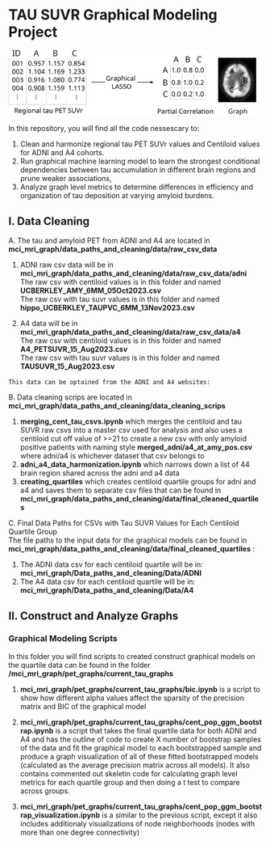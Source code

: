 # TAU SUVR Graphical Modeling Project 
![Screenshot](graphical_lasso_schematic-1.png)

In this repository, you will find all the code nessescary to:  
1. Clean and harmonize regional tau PET SUVr values and Centiloid values for ADNI and A4 cohorts.  
2. Run graphical machine learning model to learn the strongest conditional dependencies between tau accumulation in different brain regions and prune weaker associations,  
3. Analyze graph level metrics to determine differences in efficiency and organization of tau deposition at varying amyloid burdens.   

## I. Data Cleaning  
A. The tau and amyloid PET from ADNI and A4 are located in **mci_mri_graph/data_paths_and_cleaning/data/raw_csv_data**
   1. ADNI raw csv data will be in **mci_mri_graph/data_paths_and_cleaning/data/raw_csv_data/adni** <br>
   The raw csv with centiloid values is in this folder and named **UCBERKLEY_AMY_6MM_05Oct2023.csv** <br>
   The raw csv with tau suvr values is in this folder and named **hippo_UCBERKLEY_TAUPVC_6MM_13Nov2023.csv** <br>
   
   2. A4 data will be in **mci_mri_graph/data_paths_and_cleaning/data/raw_csv_data/a4** <br>
    The raw csv with centiloid values is in this folder and named **A4_PETSUVR_15_Aug2023.csv** <br>
    The raw csv with tau suvr values is in this folder and named **TAUSUVR_15_Aug2023.csv** <br>

    This data can be optained from the ADNI and A4 websites: 
   

B. Data cleaning scrips are located in **mci_mri_graph/data_paths_and_cleaning/data_cleaning_scrips** <br>

   1. **merging_cent_tau_csvs.ipynb** which merges the centiloid and tau SUVR raw csvs into a master csv used for analysis and also uses a centiloid cut off value of >=21 to create a new csv with only amyloid positive patients with naming style **merged_adni/a4_at_amy_pos.csv** where adni/a4 is whichever dataset that csv belongs to <br>
   2. **adni_a4_data_harmonization.ipynb**
   which narrows down a list of 44 brain region shared across the adni and a4 data <br>
   4. **creating_quartiles** which creates centiloid quartile groups for adni and a4 and saves them to separate csv files that can be found in **mci_mri_graph/data_paths_and_cleaning/data/final_cleaned_quartiles**

C. Final Data Paths for CSVs with Tau SUVR Values for Each Centiloid Quartile Group <br>
The file paths to the input data for the graphical models can be found in **mci_mri_graph/data_paths_and_cleaning/data/final_cleaned_quartiles** :  <br>
   1. The ADNI data csv for each centiloid quartile will be in: **mci_mri_graph/Data_paths_and_cleaning/Data/ADNI**   <br>
   2. The A4 data csv for each centiloid quartile will be in:  **mci_mri_graph/Data_paths_and_cleaning/Data/A4**  <br>

## II. Construct and Analyze Graphs 

### Graphical Modeling Scripts 
In this folder you will find scripts to created construct graphical models on the quartile data can be found in the folder **/mci_mri_graph/pet_graphs/current_tau_graphs** <br> 
   1. **mci_mri_graph/pet_graphs/current_tau_graphs/bic.ipynb** is a script to show how different alpha values affect the sparsity of the precision matrix and BIC of the graphical model 

   2. **mci_mri_graph/pet_graphs/current_tau_graphs/cent_pop_ggm_bootstrap.ipynb** is a script that takes the final quartile data for both ADNI and A4 and has the outline of code to create X number of bootstrap samples of the data and fit the graphical model to each bootstrapped sample and produce a graph visualization of all of these fitted bootstrapped models (calculated as the average precision matrix across all models). It also contains commented out skeletin code for calculating graph level metrics for each quartile group and then doing a t test to compare across groups. <br>

   3. **mci_mri_graph/pet_graphs/current_tau_graphs/cent_pop_ggm_bootstrap_visualization.ipynb** is a similar to the previous script, except it also includes additionaly visualizations of node neighborhoods (nodes with more than one degree connectivity) <br>




